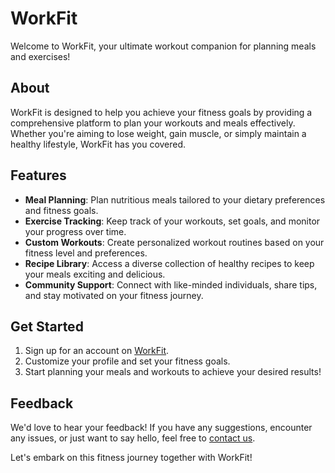 # WorkFit

Welcome to WorkFit, your ultimate workout companion for planning meals and exercises!

## About
WorkFit is designed to help you achieve your fitness goals by providing a comprehensive platform to plan your workouts and meals effectively. Whether you're aiming to lose weight, gain muscle, or simply maintain a healthy lifestyle, WorkFit has you covered.

## Features
- **Meal Planning**: Plan nutritious meals tailored to your dietary preferences and fitness goals.
- **Exercise Tracking**: Keep track of your workouts, set goals, and monitor your progress over time.
- **Custom Workouts**: Create personalized workout routines based on your fitness level and preferences.
- **Recipe Library**: Access a diverse collection of healthy recipes to keep your meals exciting and delicious.
- **Community Support**: Connect with like-minded individuals, share tips, and stay motivated on your fitness journey.

## Get Started
1. Sign up for an account on [WorkFit](https://www.workfit.com).
2. Customize your profile and set your fitness goals.
3. Start planning your meals and workouts to achieve your desired results!

## Feedback
We'd love to hear your feedback! If you have any suggestions, encounter any issues, or just want to say hello, feel free to [contact us](mailto:feedback@workfit.com).


Let's embark on this fitness journey together with WorkFit!
